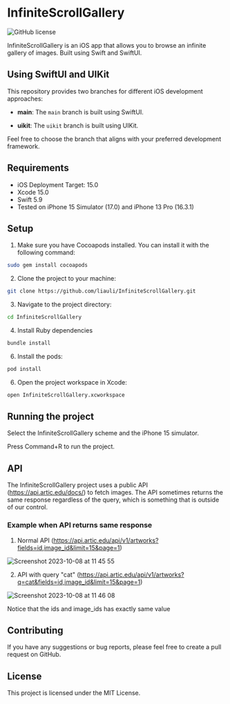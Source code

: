 # InfiniteScrollGallery
![GitHub license](https://img.shields.io/badge/license-MIT-blue.svg)

InfiniteScrollGallery is an iOS app that allows you to browse an infinite gallery of images. Built using Swift and SwiftUI.

## Using SwiftUI and UIKit

This repository provides two branches for different iOS development approaches:

- **main**: The `main` branch is built using SwiftUI.

- **uikit**: The `uikit` branch is built using UIKit.

Feel free to choose the branch that aligns with your preferred development framework.

## Requirements

- iOS Deployment Target: 15.0
- Xcode 15.0
- Swift 5.9
- Tested on iPhone 15 Simulator (17.0) and iPhone 13 Pro (16.3.1)
  
## Setup

1. Make sure you have Cocoapods installed. You can install it with the following command:
``` bash
sudo gem install cocoapods
```

2. Clone the project to your machine:
``` bash
git clone https://github.com/liauli/InfiniteScrollGallery.git
```
3. Navigate to the project directory:
``` bash
cd InfiniteScrollGallery
```
4. Install Ruby dependencies
``` bash
bundle install
```
6. Install the pods:
``` bash
pod install
```
6. Open the project workspace in Xcode:
``` bash
open InfiniteScrollGallery.xcworkspace
```

## Running the project

Select the InfiniteScrollGallery scheme and the iPhone 15 simulator.

Press Command+R to run the project.

## API

The InfiniteScrollGallery project uses a public API (https://api.artic.edu/docs/) to fetch images. 
The API sometimes returns the same response regardless of the query, which is something that is outside of our control.

### Example when API returns same response

1. Normal API (https://api.artic.edu/api/v1/artworks?fields=id,image_id&limit=15&page=1)
   
![Screenshot 2023-10-08 at 11 45 55](https://github.com/liauli/InfiniteScrollGallery/assets/16285098/14163d56-fccd-4f18-b227-32651aab570c)

2. API with query "cat" (https://api.artic.edu/api/v1/artworks?q=cat&fields=id,image_id&limit=15&page=1)
   
![Screenshot 2023-10-08 at 11 46 08](https://github.com/liauli/InfiniteScrollGallery/assets/16285098/149f4928-3dcd-44c6-ae41-21ee6e112937)

Notice that the ids and image_ids has exactly same value

## Contributing

If you have any suggestions or bug reports, please feel free to create a pull request on GitHub.

## License

This project is licensed under the MIT License.

